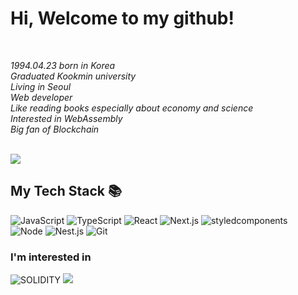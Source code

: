 


<h1> Hi, Welcome to my github!</h1>
<br />

<p>
  <em>
    1994.04.23 born in Korea <br>
    Graduated Kookmin university <br>
    Living in Seoul <br>
    Web developer <br>
    Like reading books especially about economy and science <br>
    Interested in WebAssembly <br> 
    Big fan of Blockchain
    
  </em>
  <em>
    </em>
  </em>
</p>
<br />
  <img align="center" src="https://github-readme-stats.vercel.app/api?username=seungjun0423&show_icons=true&theme=radical" />

<br />
<h2> My Tech Stack 📚 </h2>

![JavaScript](https://img.shields.io/badge/-JavaScript-%23F7DF1C?style=for-the-badge&logo=javascript&logoColor=000000&labelColor=%23F7DF1C&color=%23FFCE5A)
![TypeScript](https://img.shields.io/badge/-TypeScript-007ACC?style=for-the-badge&logo=typescript&logoColor=white)
![React](https://img.shields.io/badge/-React-222222?style=for-the-badge&logo=react)
![Next.js](https://img.shields.io/badge/-Next.js-000000?style=for-the-badge&logo=Next.js)
![styledcomponents](https://img.shields.io/badge/-styledcomponents-DB7093?style=for-the-badge&logo=styledcomponents)
<br/>
![Node](https://img.shields.io/badge/-Nodejs-43853d?style=for-the-badge&logo=Node.js&logoColor=white)
![Nest.js](https://img.shields.io/badge/-Nest.js-E0234E?style=for-the-badge&logo=nestjs)
![Git](https://img.shields.io/badge/-Git-F05032?style=for-the-badge&logo=git&logoColor=ffffff)

 


<h3>I'm interested in </h3>

![SOLIDITY](https://img.shields.io/badge/-SOLIDITY-black?style=for-the-badge&logo=solidity&logoColor=ffffff)
<img src="https://img.shields.io/badge/amazonaws-232F3E?style=for-the-badge&logo=amazonaws&logoColor=white">





